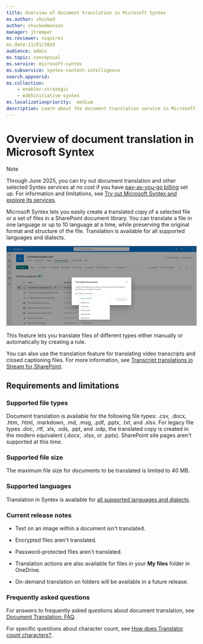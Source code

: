```yaml
---
title: Overview of document translation in Microsoft Syntex
ms.author: chucked
author: chuckedmonson
manager: jtremper
ms.reviewer: ssquires
ms.date:11/01/2024
audience: admin
ms.topic: conceptual
ms.service: microsoft-syntex
ms.subservice: syntex-content-intelligence
search.appverid: 
ms.collection: 
    - enabler-strategic
    - m365initiative-syntex
ms.localizationpriority:  medium
description: Learn about the document translation service in Microsoft Syntex.
---
```


# Overview of document translation in Microsoft Syntex

> [!NOTE]
> Through June 2025, you can try out document translation and other selected Syntex services at no cost if you have [pay-as-you-go billing](syntex-azure-billing.md) set up. For information and limitations, see [Try out Microsoft Syntex and explore its services](promo-syntex.md).

Microsoft Syntex lets you easily create a translated copy of a selected file or a set of files in a SharePoint document library. You can translate a file in one language or up to 10 language at a time, while preserving the original format and structure of the file. Translation is available for all supported languages and dialects.

![Screenshot showing a document library with translated documents.](../media/content-understanding/translation-sample-library.png)

This feature lets you translate files of different types either manually or automatically by creating a rule.

You can also use the translation feature for translating video transcripts and closed captioning files. For more information, see [Transcript translations in Stream for SharePoint](https://prod.support.services.microsoft.com/office/microsoft-syntex-pay-as-you-go-transcript-translations-in-stream-for-sharepoint-2e34ad1b-e213-47ed-a806-5cc0d88751de).

## Requirements and limitations

### Supported file types

Document translation is available for the following file types: .csv, .docx, .htm, .html, .markdown, .md, .msg, .pdf, .pptx, .txt, and .xlsx. For legacy file types .doc, .rtf, .xls, .ods, .ppt, and .odp, the translated copy is created in the modern equivalent (.docx, .xlsx, or .pptx). SharePoint site pages aren't supported at this time.

### Supported file size

The maximum file size for documents to be translated is limited to 40 MB.

### Supported languages

Translation in Syntex is available for [all supported languages and dialects](/azure/ai-services/translator/language-support?source=recommendations#translation).

### Current release notes

- Text on an image within a document isn't translated.

- Encrypted files aren't translated.

- Password-protected files aren't translated.

- Translation actions are also available for files in your **My files** folder in OneDrive.

- On-demand translation on folders will be available in a future release.

### Frequently asked questions

For answers to frequently asked questions about document translation, see [Document Translation: FAQ](/azure/ai-services/translator/document-translation/faq#document-translation-faq).

For specific questions about character count, see [How does Translator count characters?](/azure/ai-services/translator/translator-faq#how-does-translator-count-characters).